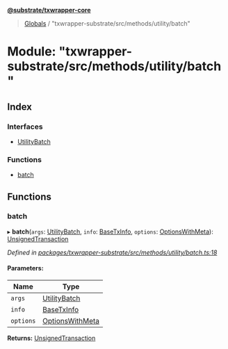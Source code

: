 **[@substrate/txwrapper-core](../README.md)**

> [Globals](../globals.md) / "txwrapper-substrate/src/methods/utility/batch"

# Module: "txwrapper-substrate/src/methods/utility/batch"

## Index

### Interfaces

* [UtilityBatch](../interfaces/_txwrapper_substrate_src_methods_utility_batch_.utilitybatch.md)

### Functions

* [batch](_txwrapper_substrate_src_methods_utility_batch_.md#batch)

## Functions

### batch

▸ **batch**(`args`: [UtilityBatch](../interfaces/_txwrapper_substrate_src_methods_utility_batch_.utilitybatch.md), `info`: [BaseTxInfo](../interfaces/_txwrapper_core_src_types_method_.basetxinfo.md), `options`: [OptionsWithMeta](../interfaces/_txwrapper_core_src_types_method_.optionswithmeta.md)): [UnsignedTransaction](../interfaces/_txwrapper_core_src_types_method_.unsignedtransaction.md)

*Defined in [packages/txwrapper-substrate/src/methods/utility/batch.ts:18](https://github.com/paritytech/txwrapper-core/blob/2862592/packages/txwrapper-substrate/src/methods/utility/batch.ts#L18)*

#### Parameters:

Name | Type |
------ | ------ |
`args` | [UtilityBatch](../interfaces/_txwrapper_substrate_src_methods_utility_batch_.utilitybatch.md) |
`info` | [BaseTxInfo](../interfaces/_txwrapper_core_src_types_method_.basetxinfo.md) |
`options` | [OptionsWithMeta](../interfaces/_txwrapper_core_src_types_method_.optionswithmeta.md) |

**Returns:** [UnsignedTransaction](../interfaces/_txwrapper_core_src_types_method_.unsignedtransaction.md)
